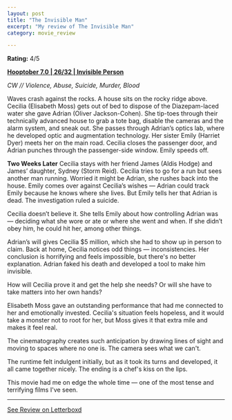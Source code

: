 ```yaml
---
layout: post
title: "The Invisible Man"
excerpt: "My review of The Invisible Man"
category: movie_review

---
```


**Rating:** 4/5

<b><a href="https://boxd.it/pOK5i/detail" title="Hooptober 7.0 | 26/32 | Invisible Person">Hooptober 7.0 | 26/32 | Invisible Person</a></b>

<i>CW // Violence, Abuse, Suicide, Murder, Blood</i>

Waves crash against the rocks. A house sits on the rocky ridge above. Cecilia (Elisabeth Moss) gets out of bed to dispose of the Diazepam-laced water she gave Adrian (Oliver Jackson-Cohen). She tip-toes through their technically advanced house to grab a tote bag, disable the cameras and the alarm system, and sneak out. She passes through Adrian’s optics lab, where he developed optic and augmentation technology. Her sister Emily (Harriet Dyer) meets her on the main road. Cecilia closes the passenger door, and Adrian punches through the passenger-side window. Emily speeds off.

<b>Two Weeks Later</b>
Cecilia stays with her friend James (Aldis Hodge) and James’ daughter, Sydney (Storm Reid). Cecilia tries to go for a run but sees another man running. Worried it might be Adrian, she rushes back into the house. Emily comes over against Cecilia’s wishes — Adrian could track Emily because he knows where she lives. But Emily tells her that Adrian is dead. The investigation ruled a suicide.

Cecilia doesn’t believe it. She tells Emily about how controlling Adrian was — deciding what she wore or ate or where she went and when. If she didn’t obey him, he could hit her, among other things.

Adrian’s will gives Cecilia $5 million, which she had to show up in person to claim. Back at home, Cecilia notices odd things — inconsistencies. Her conclusion is horrifying and feels impossible, but there's no better explanation. Adrian faked his death and developed a tool to make him invisible.

How will Cecilia prove it and get the help she needs? Or will she have to take matters into her own hands?

Elisabeth Moss gave an outstanding performance that had me connected to her and emotionally invested. Cecilia's situation feels hopeless, and it would take a monster not to root for her, but Moss gives it that extra mile and makes it feel real.

The cinematography creates such anticipation by drawing lines of sight and moving to spaces where no one is. The camera sees what we can't.

The runtime felt indulgent initially, but as it took its turns and developed, it all came together nicely. The ending is a chef's kiss on the lips.

This movie had me on edge the whole time — one of the most tense and terrifying films I've seen.

<hr>

[See Review on Letterboxd](https://boxd.it/5VyLS1)
